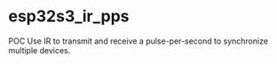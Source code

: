 # esp32s3_ir_pps
POC Use IR to transmit and receive a pulse-per-second to synchronize multiple devices.

